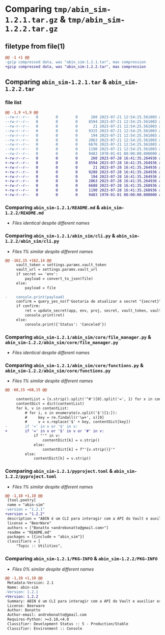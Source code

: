 # Comparing `tmp/abin_sim-1.2.1.tar.gz` & `tmp/abin_sim-1.2.2.tar.gz`

## filetype from file(1)

```diff
@@ -1 +1 @@
-gzip compressed data, was "abin_sim-1.2.1.tar", max compression
+gzip compressed data, was "abin_sim-1.2.2.tar", max compression
```

## Comparing `abin_sim-1.2.1.tar` & `abin_sim-1.2.2.tar`

### file list

```diff
@@ -1,9 +1,9 @@
--rw-r--r--   0        0        0      260 2023-07-21 12:54:25.561003 abin_sim-1.2.1/LICENSE
--rw-r--r--   0        0        0     8594 2023-07-21 12:54:25.561003 abin_sim-1.2.1/README.md
--rw-r--r--   0        0        0       21 2023-07-21 12:54:25.561003 abin_sim-1.2.1/abin_sim/__init__.py
--rw-r--r--   0        0        0     9315 2023-07-21 12:54:25.561003 abin_sim-1.2.1/abin_sim/cli.py
--rw-r--r--   0        0        0      194 2023-07-21 12:54:25.561003 abin_sim-1.2.1/abin_sim/config.py
--rw-r--r--   0        0        0     2063 2023-07-21 12:54:25.561003 abin_sim-1.2.1/abin_sim/core/file_manager.py
--rw-r--r--   0        0        0     6676 2023-07-21 12:54:25.561003 abin_sim-1.2.1/abin_sim/core/functions.py
--rw-r--r--   0        0        0     1190 2023-07-21 12:54:25.561003 abin_sim-1.2.1/pyproject.toml
--rw-r--r--   0        0        0     9483 1970-01-01 00:00:00.000000 abin_sim-1.2.1/PKG-INFO
+-rw-r--r--   0        0        0      260 2023-07-28 16:41:35.264936 abin_sim-1.2.2/LICENSE
+-rw-r--r--   0        0        0     8594 2023-07-28 16:41:35.264936 abin_sim-1.2.2/README.md
+-rw-r--r--   0        0        0       21 2023-07-28 16:41:35.264936 abin_sim-1.2.2/abin_sim/__init__.py
+-rw-r--r--   0        0        0     9288 2023-07-28 16:41:35.264936 abin_sim-1.2.2/abin_sim/cli.py
+-rw-r--r--   0        0        0      194 2023-07-28 16:41:35.264936 abin_sim-1.2.2/abin_sim/config.py
+-rw-r--r--   0        0        0     2063 2023-07-28 16:41:35.264936 abin_sim-1.2.2/abin_sim/core/file_manager.py
+-rw-r--r--   0        0        0     6688 2023-07-28 16:41:35.268936 abin_sim-1.2.2/abin_sim/core/functions.py
+-rw-r--r--   0        0        0     1190 2023-07-28 16:41:35.268936 abin_sim-1.2.2/pyproject.toml
+-rw-r--r--   0        0        0     9483 1970-01-01 00:00:00.000000 abin_sim-1.2.2/PKG-INFO
```

### Comparing `abin_sim-1.2.1/README.md` & `abin_sim-1.2.2/README.md`

 * *Files identical despite different names*

### Comparing `abin_sim-1.2.1/abin_sim/cli.py` & `abin_sim-1.2.2/abin_sim/cli.py`

 * *Files 1% similar despite different names*

```diff
@@ -162,15 +162,14 @@
     vault_token = settings.params.vault_token
     vault_url = settings.params.vault_url
     if secret == 'env':
         payload = convert_to_json(file)
     else:
         payload = file
 
-    console.print(payload)
     confirm = query_yes_no(f'Gostaria de atualizar a secret "{secret}" para o app {app}, no projeto {env.upper()}-{proj.upper()} ?', 'no')
     if confirm:
         ret = update_secret(app, env, proj, secret, vault_token, vault_url, payload)
         console.print(ret)
     else:
         console.print({'Status': 'Canceled'})
```

### Comparing `abin_sim-1.2.1/abin_sim/core/file_manager.py` & `abin_sim-1.2.2/abin_sim/core/file_manager.py`

 * *Files identical despite different names*

### Comparing `abin_sim-1.2.1/abin_sim/core/functions.py` & `abin_sim-1.2.2/abin_sim/core/functions.py`

 * *Files 1% similar despite different names*

```diff
@@ -68,15 +68,15 @@
 
     contentList = [x.strip().split('^#')[0].split('=', 1) for x in content if '=' in x.split('^#')[0]]
     contentDict = dict(contentList)
     for k, v in contentList:
         # for i, x in enumerate(v.split('$')[1:]):
         #     key = re.findall(r'\w+', x)[0]
         #     v = v.replace('$' + key, contentDict[key])
-        if '=' in v or '$' in v:
+        if '=' in v or '$' in v or '#' in v:
             if "'" in v:
                 contentDict[k] = v.strip()
             else:
                 contentDict[k] = f"'{v.strip()}'"
         else:
             contentDict[k] = v.strip()
```

### Comparing `abin_sim-1.2.1/pyproject.toml` & `abin_sim-1.2.2/pyproject.toml`

 * *Files 1% similar despite different names*

```diff
@@ -1,10 +1,10 @@
 [tool.poetry]
 name = "abin-sim"
-version = "1.2.1"
+version = "1.2.2"
 description = "ABIN é um CLI para interagir com a API do Vault e auxiliar os Desenvolvedores nos projetos da SIMTech"
 license = "BeerWare"
 authors = ["Bonatto <andrebonatto@gmail.com>"]
 readme = "README.md"
 packages = [{include = "abin_sim"}]
 classifiers = [
     "Topic :: Utilities",
```

### Comparing `abin_sim-1.2.1/PKG-INFO` & `abin_sim-1.2.2/PKG-INFO`

 * *Files 0% similar despite different names*

```diff
@@ -1,10 +1,10 @@
 Metadata-Version: 2.1
 Name: abin-sim
-Version: 1.2.1
+Version: 1.2.2
 Summary: ABIN é um CLI para interagir com a API do Vault e auxiliar os Desenvolvedores nos projetos da SIMTech
 License: Beerware
 Author: Bonatto
 Author-email: andrebonatto@gmail.com
 Requires-Python: >=3.10,<4.0
 Classifier: Development Status :: 5 - Production/Stable
 Classifier: Environment :: Console
```

